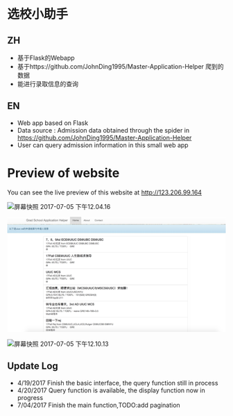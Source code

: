# 选校小助手

## ZH

- 基于Flask的Webapp
- 基于https://github.com/JohnDing1995/Master-Application-Helper 爬到的数据
- 能进行录取信息的查询



## EN

- Web app based on Flask
- Data source : Admission data obtained through the spider in https://github.com/JohnDing1995/Master-Application-Helper
- User can query admission information in this small web app

# Preview of website
You can see the live preview of this website at
http://123.206.99.164

![屏幕快照 2017-07-05 下午12.04.16](https://github.com/JohnDing1995/Selecting-Master-Program-USA/blob/master/1.png?raw=false)

![屏幕快照 2017-07-05 下午12.10.13](https://github.com/JohnDing1995/Selecting-Master-Program-USA/blob/master/2.png?raw=false)

![屏幕快照 2017-07-05 下午12.10.13](https://github.com/JohnDing1995/Selecting-Master-Program-USA/blob/master/3.png?raw=false)

## Update Log

- 4/19/2017 Finish the basic interface, the query function still in process
- 4/20/2017 Query function is available, the display function now in progress
- 7/04/2017 Finish the main function,TODO:add pagination